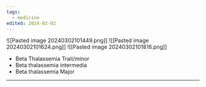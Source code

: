 ```yaml
---
tags:
  - medicine
edited: 2024-03-02
---
```

![[Pasted image 20240302101449.png]]
![[Pasted image 20240302101624.png]]
![[Pasted image 20240302101816.png]]

- Beta Thalassemia Trait/minor
- Beta thalassemia intermedia
- Beta thalassemia Major



---
